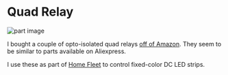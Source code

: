 # Quad Relay

![part image](https://images-na.ssl-images-amazon.com/images/I/81QVk%2BVlj7L._SL1500_.jpg)

I bought a couple of opto-isolated quad relays [off of Amazon](https://www.amazon.de/-/en/gp/product/B07TWSDZ76). They seem to be similar to parts available on Aliexpress.

I use these as part of [Home Fleet](./../../projects/home-fleet.md) to control fixed-color DC LED strips.
